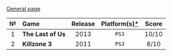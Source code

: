 [General page](../../)

|№|Game|Release|Platform(s)[*](# "What I played on")|Score|
|:---:|:---|:---:|:---:|:---:|
|1|**The Last of Us**|2013|`PS3`|10/10|
|2|**Killzone 3**|2011|`PS3`|8/10|

